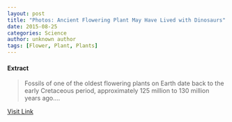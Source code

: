 ```yaml
---
layout: post
title: "Photos: Ancient Flowering Plant May Have Lived with Dinosaurs"
date: 2015-08-25
categories: Science
author: unknown author
tags: [Flower, Plant, Plants]
---
```





#### Extract
>Fossils of one of the oldest flowering plants on Earth date back to the early Cretaceous period, approximately 125 million to 130 million years ago....



[Visit Link](http://www.livescience.com/51898-ancient-flowering-plant-photos.html)


